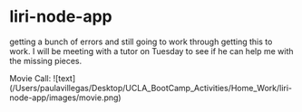 # liri-node-app

getting a bunch of errors and still going to work through getting this to work. I will be meeting with a tutor on Tuesday to see if he can help me with the missing pieces. 


Movie Call:
![text] (/Users/paulavillegas/Desktop/UCLA_BootCamp_Activities/Home_Work/liri-node-app/images/movie.png)